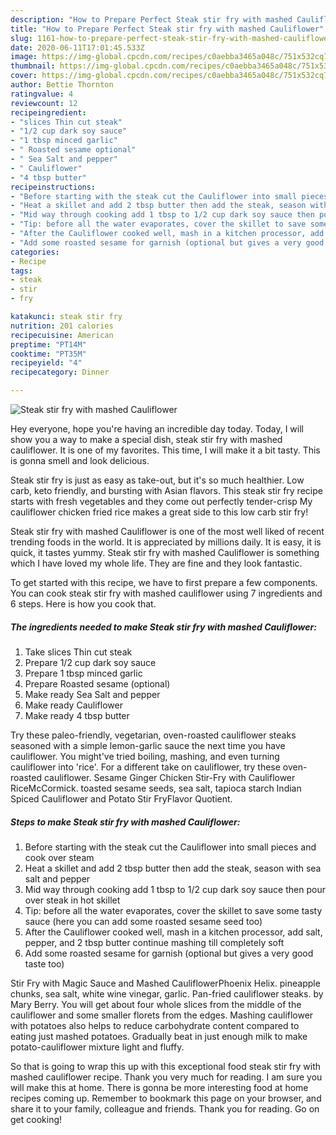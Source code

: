 ```yaml
---
description: "How to Prepare Perfect Steak stir fry with mashed Cauliflower"
title: "How to Prepare Perfect Steak stir fry with mashed Cauliflower"
slug: 1161-how-to-prepare-perfect-steak-stir-fry-with-mashed-cauliflower
date: 2020-06-11T17:01:45.533Z
image: https://img-global.cpcdn.com/recipes/c0aebba3465a048c/751x532cq70/steak-stir-fry-with-mashed-cauliflower-recipe-main-photo.jpg
thumbnail: https://img-global.cpcdn.com/recipes/c0aebba3465a048c/751x532cq70/steak-stir-fry-with-mashed-cauliflower-recipe-main-photo.jpg
cover: https://img-global.cpcdn.com/recipes/c0aebba3465a048c/751x532cq70/steak-stir-fry-with-mashed-cauliflower-recipe-main-photo.jpg
author: Bettie Thornton
ratingvalue: 4
reviewcount: 12
recipeingredient:
- "slices Thin cut steak"
- "1/2 cup dark soy sauce"
- "1 tbsp minced garlic"
- " Roasted sesame optional"
- " Sea Salt and pepper"
- " Cauliflower"
- "4 tbsp butter"
recipeinstructions:
- "Before starting with the steak cut the Cauliflower into small pieces and cook over steam"
- "Heat a skillet and add 2 tbsp butter then add the steak, season with sea salt and pepper"
- "Mid way through cooking add 1 tbsp to 1/2 cup dark soy sauce then pour over steak in hot skillet"
- "Tip: before all the water evaporates, cover the skillet to save some tasty sauce (here you can add some roasted sesame seed too)"
- "After the Cauliflower cooked well, mash in a kitchen processor, add salt, pepper, and 2 tbsp butter continue mashing till completely soft"
- "Add some roasted sesame for garnish (optional but gives a very good taste too)"
categories:
- Recipe
tags:
- steak
- stir
- fry

katakunci: steak stir fry 
nutrition: 201 calories
recipecuisine: American
preptime: "PT14M"
cooktime: "PT35M"
recipeyield: "4"
recipecategory: Dinner

---
```



![Steak stir fry with mashed Cauliflower](https://img-global.cpcdn.com/recipes/c0aebba3465a048c/751x532cq70/steak-stir-fry-with-mashed-cauliflower-recipe-main-photo.jpg)

Hey everyone, hope you're having an incredible day today. Today, I will show you a way to make a special dish, steak stir fry with mashed cauliflower. It is one of my favorites. This time, I will make it a bit tasty. This is gonna smell and look delicious.

Steak stir fry is just as easy as take-out, but it&#39;s so much healthier. Low carb, keto friendly, and bursting with Asian flavors. This steak stir fry recipe starts with fresh vegetables and they come out perfectly tender-crisp My cauliflower chicken fried rice makes a great side to this low carb stir fry!

Steak stir fry with mashed Cauliflower is one of the most well liked of recent trending foods in the world. It is appreciated by millions daily. It is easy, it is quick, it tastes yummy. Steak stir fry with mashed Cauliflower is something which I have loved my whole life. They are fine and they look fantastic.


To get started with this recipe, we have to first prepare a few components. You can cook steak stir fry with mashed cauliflower using 7 ingredients and 6 steps. Here is how you cook that.

<!--inarticleads1-->

##### The ingredients needed to make Steak stir fry with mashed Cauliflower:

1. Take slices Thin cut steak
1. Prepare 1/2 cup dark soy sauce
1. Prepare 1 tbsp minced garlic
1. Prepare  Roasted sesame (optional)
1. Make ready  Sea Salt and pepper
1. Make ready  Cauliflower
1. Make ready 4 tbsp butter


Try these paleo-friendly, vegetarian, oven-roasted cauliflower steaks seasoned with a simple lemon-garlic sauce the next time you have cauliflower. You might&#39;ve tried boiling, mashing, and even turning cauliflower into &#39;rice&#39;. For a different take on cauliflower, try these oven-roasted cauliflower. Sesame Ginger Chicken Stir-Fry with Cauliflower RiceMcCormick. toasted sesame seeds, sea salt, tapioca starch Indian Spiced Cauliflower and Potato Stir FryFlavor Quotient. 

<!--inarticleads2-->

##### Steps to make Steak stir fry with mashed Cauliflower:

1. Before starting with the steak cut the Cauliflower into small pieces and cook over steam
1. Heat a skillet and add 2 tbsp butter then add the steak, season with sea salt and pepper
1. Mid way through cooking add 1 tbsp to 1/2 cup dark soy sauce then pour over steak in hot skillet
1. Tip: before all the water evaporates, cover the skillet to save some tasty sauce (here you can add some roasted sesame seed too)
1. After the Cauliflower cooked well, mash in a kitchen processor, add salt, pepper, and 2 tbsp butter continue mashing till completely soft
1. Add some roasted sesame for garnish (optional but gives a very good taste too)


Stir Fry with Magic Sauce and Mashed CauliflowerPhoenix Helix. pineapple chunks, sea salt, white wine vinegar, garlic. Pan-fried cauliflower steaks. by Mary Berry. You will get about four whole slices from the middle of the cauliflower and some smaller florets from the edges. Mashing cauliflower with potatoes also helps to reduce carbohydrate content compared to eating just mashed potatoes. Gradually beat in just enough milk to make potato-cauliflower mixture light and fluffy. 

So that is going to wrap this up with this exceptional food steak stir fry with mashed cauliflower recipe. Thank you very much for reading. I am sure you will make this at home. There is gonna be more interesting food at home recipes coming up. Remember to bookmark this page on your browser, and share it to your family, colleague and friends. Thank you for reading. Go on get cooking!
